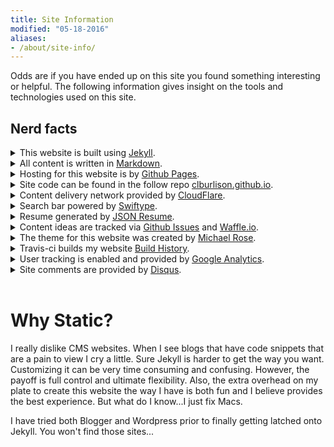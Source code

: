 ```yaml
---
title: Site Information
modified: "05-18-2016"
aliases:
- /about/site-info/
---
```


Odds are if you have ended up on this site you found something interesting or helpful. The following information gives insight on the tools and technologies used on this site.

## Nerd facts

<article>

<details>
  <summary>This website is built using <u><a target="_blank" href="http://jekyllrb.com">Jekyll</a></u>.</summary>
  <p>Jekyll is the backbone of this site. It is a powerful engine that allows me to write plain text files. Jekyll then handles converting all the css, liquid tags, code blocks, html snippets, etc. into a pretty static web site. Since this site is static it allows me to quickly modify sections. Also, it is quite fast to serve static pages so response time should always be pretty good. </p>
</details>
<details>
  <summary>All content is written in <u><a target="_blank" href="http://en.wikipedia.org/wiki/Markdown">Markdown</a></u>.</summary>
  <p>If you are not familiar with markdown it allows me to write plain text in such a way that an engine will be able to transform that text into a rich format like html. All this means I can write using any text editor I want (even vim if I so please) and create content without having to write all those dirty html tags. How many times have you forgotten to add that forward slash on a end tag resulting in a malformed page? </p>
</details>
<details>
  <summary>Hosting for this website is by <u><a target="_blank" href="https://pages.github.com/">Github Pages</a></u>.</summary>
  <p>Github pages makes hosting a website easy. If Jekyll is my bread, Github Pages is my butter. Hosting a website via Apache, Nginx, or IIS isn't rocket science however by using Github my raw code and static html are right next to each other. As you can imagine this makes things easier to troubleshoot. </p>
</details>
<details>
  <summary>Site code can be found in the follow repo <u><a target="_blank" href="https://github.com/clburlison/clburlison.github.io">clburlison.github.io</a></u>.</summary>
  <p>I <3 Github. Git is such a nice version control system to work with. All content is publicly accessible for two reasons: 1) I want others to be able to see how this site was created. 2) Sharing this code means if you find something you like you are able to copy/paste working code. With that said please don't blatantly steal written work of mine without crediting me. </p>
</details>
<details>
  <summary>Content delivery network provided by <u><a target="_blank" href="http://www.cloudflare.com">CloudFlare</a></u>.</summary>
  <p>Cloudflare is much more than just my Content deliver network (CDN). Cloudflare also runs my DNS for the domain clburlison.com, has the ability to directly inject code into my website, gives me a flexible SSL for free, and has some nice built in reporting features. Of those the SSL certificate is likely the coolest. Though I do not have a true SSL setup, content that you view is secure from your end to Cloudflare's servers.<br><br>They also have support to use CNAME alias records which means I am able to point my domain to clburlison.github.io.</p>
</details>
<details>
  <summary>Search bar powered by <u><a target="_blank" href="https://swiftype.com/">Swiftype</a></u>.</summary>
  <p>I use to inject the search bar via Cloudflare's build in app support but the results were unreliable. Since then I have now embed the search bar in the header of this site. This might not give me the best results but it is definitely a 10/10 when you realize this is the free tier. The lack of an easy to search is definitely one of the downsides of a static website.</p>
</details>
<details>
  <summary>Resume generated by <u><a target="_blank" href="https://jsonresume.org">JSON Resume</a></u>.</summary>
  <p>The open source initiative to create a JSON-based standard for resumes. It's easy to use, easy to read, looks good and has the ability to output to a self contained html file. My raw json file can be viewed here: <u><a target="_blank" href="https://clburlison.com/resume/resume.json">https://clburlison.com/resume/resume.json</a></u></p>
</details>
<details>
  <summary>Content ideas are tracked via <u><a target="_blank" href="https://github.com/clburlison/clburlison.github.io/issues">Github Issues</a></u> and <u><a target="_blank" href="https://waffle.io/clburlison/clburlison.github.io">Waffle.io</a></u>.</summary>
  <p><a href="http://waffle.io/clburlison/clburlison.github.io"><img src="https://badge.waffle.io/clburlison/clburlison.github.io.svg?label=ready&title=Ready" alt="Ready"></a>
    <a href="http://waffle.io/clburlison/clburlison.github.io"><img src="https://badge.waffle.io/clburlison/clburlison.github.io.svg?label=in%20progress&title=In%20Progress" alt="In Progress"></a><br>
    At any given time I might have 20 plus ideas or topics that I wish to write about. To keep track of these various ideas I create a Github issue. This allows me to add links or any notes that might be needed for me to understand what I wanted to write about. That means some of my issues might not make sense to you. Waffle.io just gives me a visual to keep me working on one or two topics at a time. The "Ready" tag is for content I am planning on writing about soon. The "In Progress" tag is for content ideas I'm working on right now.<br><br> With that said if you ever have any questions or would like for me to write about a specific topic feel free to create an issue and I will certainly think about it.  </p>
</details>
<details>
  <summary>The theme for this website was created by <u><a target="_blank" href="https://mademistakes.com/">Michael Rose</a></u>.</summary>
  <p>Michael Rose is a pretty awesome individual who is not only talented in web design but is also know for his drawings using the iOS app Paper. He also maintains a few other awesome Jekyll themes if you are interested. Lastly, his coding is very clear with plenty of code comments to help you understand what you're about to affect by changing values. </p>
</details>
<details>
  <summary>Travis-ci builds my website <u><a target="_blank" href="https://travis-ci.org/clburlison/clburlison.github.io/builds">Build History</a></u>.</summary>
  <p><a href="https://travis-ci.org/clburlison/clburlison.github.io"><img src="https://travis-ci.org/clburlison/clburlison.github.io.svg?branch=source" alt="Build Status"></a> <br>
    Travis-ci is a continuos integration application that pulls the contents of my Github repo on every commit I submit to the source branch. The purpose of using Travis to build my Jekyll site, over Github pages, is the ability to use custom plug-ins. When Github pages runs Jekyll sites they run all plug-ins using the <code>--safe</code> for security reasons. Other benefits to using Travis include the ability to have a running record of all my builds. This allows me to know at any given point in time when I broke something. </p>
</details>
<details>
  <summary>User tracking is enabled and provided by <u><a target="_blank" href="https://www.google.com/analytics/">Google Analytics</a></u>.</summary>
  <p>Google rules the world. I do enable user tracking simply for the purpose of knowing viewership. Knowing which articles are the most popular help me when deciding what content I want to write about next.</p>
</details>
<details>
  <summary>Site comments are provided by <u><a target="_blank" href="https://disqus.com">Disqus</a></u>.</summary>
  <p>Disqus is a free service. It is widely used. It also allows users to login via different social media sites. What is not to like?</p>
</details>

</article>

<br>

# Why Static?
I really dislike CMS websites. When I see blogs that have code snippets that are a pain to view I cry a little. Sure Jekyll is harder to get the way you want. Customizing it can be very time consuming and confusing. However, the payoff is full control and ultimate flexibility. Also, the extra overhead on my plate to create this website the way I have is both fun and I believe provides the best experience. But what do I know...I just fix Macs.

I have tried both Blogger and Wordpress prior to finally getting latched onto Jekyll. You won't find those sites...
